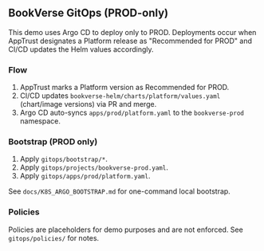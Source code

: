 ## BookVerse GitOps (PROD-only)

This demo uses Argo CD to deploy only to PROD. Deployments occur when AppTrust designates a Platform release as "Recommended for PROD" and CI/CD updates the Helm values accordingly.

### Flow
1. AppTrust marks a Platform version as Recommended for PROD.
2. CI/CD updates `bookverse-helm/charts/platform/values.yaml` (chart/image versions) via PR and merge.
3. Argo CD auto-syncs `apps/prod/platform.yaml` to the `bookverse-prod` namespace.

### Bootstrap (PROD only)
1. Apply `gitops/bootstrap/*`.
2. Apply `gitops/projects/bookverse-prod.yaml`.
3. Apply `gitops/apps/prod/platform.yaml`.

See `docs/K8S_ARGO_BOOTSTRAP.md` for one-command local bootstrap.

### Policies
Policies are placeholders for demo purposes and are not enforced. See `gitops/policies/` for notes.


